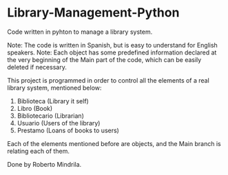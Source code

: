 # Library-Management-Python
Code written in pyhton to manage a library system.

Note: The code is written in Spanish, but is easy to understand for English speakers.
Note: Each object has some predefined information declared at the very beginning of the Main part of the code, which can be easily deleted if necessary.

This project is programmed in order to control all the elements of a real library system, mentioned below:
1. Biblioteca (Library it self)
2. Libro (Book)
3. Bibliotecario (Librarian)
4. Usuario (Users of the library)
5. Prestamo (Loans of books to users)

Each of the elements mentioned before are objects, and the Main branch is relating each of them.

Done by Roberto Mindrila.
